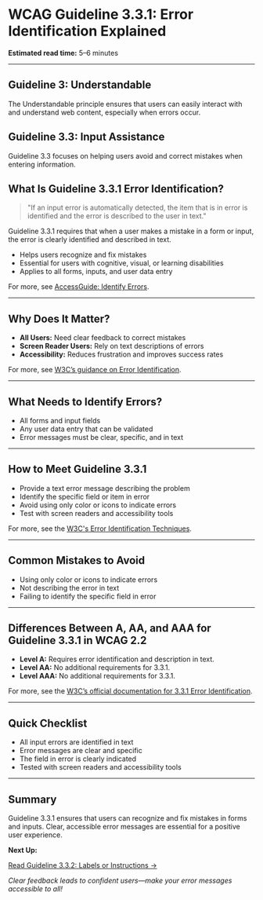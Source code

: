 <!--
title: 3.3.1 - Error Identification
series: Making the Web Accessible for All
description: A practical guide to WCAG Guideline 3.3.1 (Error Identification)—what it means, why it matters, and how to help users recognize and fix mistakes in forms and inputs.
keywords: wcag 3.3.1, error identification, accessibility, web standards, form validation, user experience
image: WCAG-Series-3.3.1.png
imageAlt: Blue text on yellow background saying, "Web Content Accessibiilty Guiedlines (WCAG) 3.3.1 Explained, Error Identification"
status: published
date: 2025-07-03
excerpt: This guideline ensures errors are clearly identified and described to users.
-->

# **WCAG Guideline 3.3.1: Error Identification Explained**

**Estimated read time:** 5–6 minutes

---

## **Guideline 3: Understandable**

The Understandable principle ensures that users can easily interact with and understand web content, especially when errors occur.

## **Guideline 3.3: Input Assistance**

Guideline 3.3 focuses on helping users avoid and correct mistakes when entering information.

## **What Is Guideline 3.3.1 Error Identification?**

<!-- [Illustration: Form with a highlighted error message and accessible feedback] -->

> "If an input error is automatically detected, the item that is in error is identified and the error is described to the user in text."

Guideline 3.3.1 requires that when a user makes a mistake in a form or input, the error is clearly identified and described in text.

- Helps users recognize and fix mistakes
- Essential for users with cognitive, visual, or learning disabilities
- Applies to all forms, inputs, and user data entry

For more, see [AccessGuide: Identify Errors](https://www.accessguide.io/guide/identify-errors).

---

## **Why Does It Matter?**

<!-- [Infographic: Error icon, form field, and user with assistive tech] -->

- **All Users:** Need clear feedback to correct mistakes
- **Screen Reader Users:** Rely on text descriptions of errors
- **Accessibility:** Reduces frustration and improves success rates

For more, see [W3C’s guidance on Error Identification](https://www.w3.org/WAI/WCAG22/Understanding/error-identification.html).

---

## **What Needs to Identify Errors?**

<!-- [Grid: Form fields, error messages, and validation feedback] -->

- All forms and input fields
- Any user data entry that can be validated
- Error messages must be clear, specific, and in text

---

## **How to Meet Guideline 3.3.1**

<!-- [Side-by-side: Good example (clear error message next to field) vs. Bad example (no error message or only color)] -->

- Provide a text error message describing the problem
- Identify the specific field or item in error
- Avoid using only color or icons to indicate errors
- Test with screen readers and accessibility tools

For more, see the [W3C's Error Identification Techniques](https://www.w3.org/WAI/WCAG22/Techniques/general/G83).

---

## **Common Mistakes to Avoid**

<!-- [Do/Don't graphic: Left side with clear text error, right side with only color or icon] -->

- Using only color or icons to indicate errors
- Not describing the error in text
- Failing to identify the specific field in error

---

## **Differences Between A, AA, and AAA for Guideline 3.3.1 in WCAG 2.2**

<!-- [Infographic: Three columns labeled A, AA, AAA with example requirements for each] -->

- **Level A:** Requires error identification and description in text.
- **Level AA:** No additional requirements for 3.3.1.
- **Level AAA:** No additional requirements for 3.3.1.

For more, see the [W3C’s official documentation for 3.3.1 Error Identification](https://www.w3.org/WAI/WCAG22/Understanding/error-identification.html).

---

## **Quick Checklist**

<!-- [Checklist graphic: Icons for error, form, and text message] -->

- All input errors are identified in text
- Error messages are clear and specific
- The field in error is clearly indicated
- Tested with screen readers and accessibility tools

---

## **Summary**

<!-- [Illustration: User correcting a form error with clear feedback] -->

Guideline 3.3.1 ensures that users can recognize and fix mistakes in forms and inputs. Clear, accessible error messages are essential for a positive user experience.

**Next Up:**

[Read Guideline 3.3.2: Labels or Instructions →](WCAG-Guideline-3-3-2-Labels-or-Instructions-Explained)

*Clear feedback leads to confident users—make your error messages accessible to all!*
